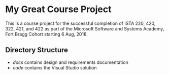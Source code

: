 # My Great Course Project

This is a course project for the successful completion of ISTA 220, 420, 322, 421, and 422 as part of the Microsoft Software and Systems Academy, Fort Bragg Cohort starting 6 Aug, 2018.

## Directory Structure

 - *docs* contains design and requirements documentation
 - *code* contains the Visual Studio solution
